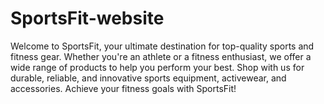 # SportsFit-website
Welcome to SportsFit, your ultimate destination for top-quality sports and fitness gear. Whether you're an athlete or a fitness enthusiast, we offer a wide range of products to help you perform your best. Shop with us for durable, reliable, and innovative sports equipment, activewear, and accessories. Achieve your fitness goals with SportsFit!
